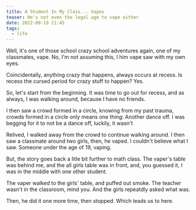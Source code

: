 ```yaml
---
title: A Student In My Class... Vapes
teaser: He's not even the legal age to vape either
date: 2022-09-19 21:45
tags:
  - life
---
```

Well, it's one of those school crazy school adventures again, one of my classmates, vape. No, I'm not assuming this, I him vape saw with my own eyes.



Coincidentally, anything crazy that happens, always occurs at recess. Is recess the cursed period for crazy stuff to happen? Yes.


So, let's start from the beginning. It was time to go out for recess, and as always, I was walking around, because I have no friends. 



I then saw a crowd formed in a circle, knowing from my past trauma, crowds formed in a circle only means one thing: Another dance off. I was begging for it to not be a dance off, luckily, it wasn't



Relived, I walked away from the crowd to continue walking around. I then saw a classmate around two girls, then, he vaped. I couldn't believe what I saw. Someone under the age of 19, vaping.



But, the story goes back a litle bit further to math class. The vaper's table was behind me, and the all girls table was in front, and, you guessed it, I was in the middle with one other student.



The vaper walked to the girls' table, and puffed out smoke. The teacher wasn't in the classroom, mind you. And the girls repeatdly asked what was.



Then, he did it one more time, then stopped. Which leads us to here.
